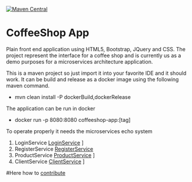 [![Maven Central](https://maven-badges.herokuapp.com/maven-central/cz.jirutka.rsql/rsql-parser/badge.svg?style=plastic)](https://maven-badges.herokuapp.com/maven-central/cz.jirutka.rsql/rsql-parser)

# CoffeeShop App

Plain front end application using HTML5, Bootstrap, JQuery and CSS.  The project represent the interface for a coffee shop and is currently us as a demo purposes for a microservices architecture application.

This is a maven project so just import it into your favorite IDE and it should work. It can be build and release as a docker image using the following maven command.

*  mvn clean install -P dockerBuild,dockerRelease

The application can be run in docker
* docker run -p 8080:8080 coffeeshop-app:[tag]


To operate properly it needs the microservices echo system

1. LoginService [LoginService](https://github.com/loginService) ]
2. RegisterService [RegisterService](https://github.com/registrationService)
3. ProductService [ProductService](https://github.com/productService) ]
4. ClientService [ClientService](https://github.com/clientService) ]


#Here how to [contribute](CONTRIBUTING.md)
